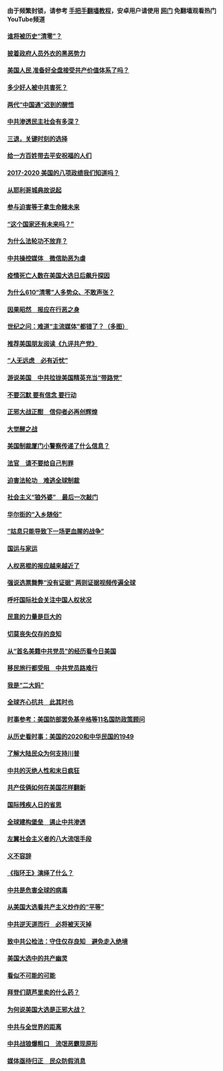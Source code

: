 #### 由于频繁封锁，请参考 [手把手翻墙教程](https://github.com/gfw-breaker/guides/wiki/)，安卓用户请使用 [网门](https://github.com/gfw-breaker/nogfw/blob/master/dl.md?t=01140200) 免翻墙观看热门YouTube频道 

#### [谁将被历史“清零”？](../pages/73/417485.md?t=01140200) 

#### [披着政府人员外衣的黑恶势力](../pages/73/417442.md?t=01140200) 

#### [美国人民 准备好全盘接受共产价值体系了吗？](../pages/73/417491.md?t=01140200) 

#### [多少好人被中共害死？](../pages/73/417144.md?t=01140200) 

#### [两代“中国通”迟到的醒悟](../pages/73/417064.md?t=01140200) 

#### [中共渗透民主社会有多深？](../pages/73/417063.md?t=01140200) 

#### [三退，关键时刻的选择](../pages/73/416969.md?t=01140200) 

#### [给一方百姓带去平安祝福的人们](../pages/73/416941.md?t=01140200) 

#### [2017-2020  美国的八项政绩我们知道吗？](../pages/73/416968.md?t=01140200) 

#### [从耶利哥城典故说起](../pages/73/416892.md?t=01140200) 

#### [参与迫害等于拿生命赌未来](../pages/73/416856.md?t=01140200) 

#### [“这个国家还有未来吗？”](../pages/73/416852.md?t=01140200) 

#### [为什么法轮功不放弃？](../pages/73/416864.md?t=01140200) 

#### [中共操控媒体　微信助恶为虐](../pages/73/416724.md?t=01140200) 

#### [疫情死亡人数在美国大选日后飙升探因](../pages/73/416606.md?t=01140200) 

#### [为什么610“清零”人多势众、不敢声张？](../pages/73/416632.md?t=01140200) 

#### [因果昭然　报应在行恶之身](../pages/73/416582.md?t=01140200) 

#### [世纪之问：难道“主流媒体”都错了？（多图）](../pages/73/416571.md?t=01140200) 

#### [推荐美国朋友阅读《九评共产党》](../pages/73/416510.md?t=01140200) 

#### [“人无远虑　必有近忧”](../pages/73/416513.md?t=01140200) 

#### [游说美国　中共拉拢美国精英充当“带路党”](../pages/73/416529.md?t=01140200) 

#### [不要沉默 要有信念 要行动](../pages/73/416457.md?t=01140200) 

#### [正邪大战正酣　信仰者必再创辉煌](../pages/73/416433.md?t=01140200) 

#### [大觉醒之战](../pages/73/416456.md?t=01140200) 

#### [美国制裁厦门小警察传递了什么信息？](../pages/73/416432.md?t=01140200) 

#### [法官　请不要给自己判罪](../pages/73/416379.md?t=01140200) 

#### [迫害法轮功　难逃全球制裁](../pages/73/416380.md?t=01140200) 

#### [社会主义“狼外婆”　最后一次敲门](../pages/73/416394.md?t=01140200) 

#### [华尔街的“入乡随俗”](../pages/73/416395.md?t=01140200) 

#### [“姑息只能导致下一场更血腥的战争”](../pages/73/416223.md?t=01140200) 

#### [国运与家运](../pages/73/416224.md?t=01140200) 

#### [人权恶棍的报应越来越近了](../pages/73/416276.md?t=01140200) 

#### [强说选票舞弊“没有证据” 两则证据视频传遍全球](../pages/73/416227.md?t=01140200) 

#### [呼吁国际社会关注中国人权状况](../pages/73/416135.md?t=01140200) 

#### [民意的力量是巨大的](../pages/73/416222.md?t=01140200) 

#### [切莫丧失仅存的良知](../pages/73/416134.md?t=01140200) 

#### [从“首名美籍中共党员”的经历看今日美国](../pages/73/416114.md?t=01140200) 

#### [移民旅行都受阻　中共党员路难行](../pages/73/416033.md?t=01140200) 

#### [我是“二大妈”](../pages/73/415529.md?t=01140200) 

#### [全球齐心抗共　此其时也](../pages/73/415989.md?t=01140200) 

#### [时事参考：美国防部罢免基辛格等11名国防政策顾问](../pages/73/415970.md?t=01140200) 

#### [从历史看时事：美国的2020和中华民国的1949](../pages/73/415949.md?t=01140200) 

#### [了解大陆民众为何支持川普](../pages/73/415950.md?t=01140200) 

#### [中共的灭绝人性和末日疯狂](../pages/73/415944.md?t=01140200) 

#### [共产伎俩如何在美国花样翻新](../pages/73/415908.md?t=01140200) 

#### [国际残疾人日的省思](../pages/73/415849.md?t=01140200) 

#### [全球建构堡垒　遏止中共渗透](../pages/73/415850.md?t=01140200) 

#### [左翼社会主义者的八大流氓手段](../pages/73/415802.md?t=01140200) 

#### [义不容辞](../pages/73/415807.md?t=01140200) 

#### [《指环王》演绎了什么？](../pages/73/415739.md?t=01140200) 

#### [中共是危害全球的病毒](../pages/73/415569.md?t=01140200) 

#### [从美国大选看共产主义炒作的“平等”](../pages/73/415654.md?t=01140200) 

#### [中共逆天道而行　必将被天灭掉](../pages/73/415626.md?t=01140200) 

#### [致中共公检法：守住仅存良知　避免走入绝境](../pages/73/415627.md?t=01140200) 

#### [美国大选中的共产幽灵](../pages/73/415618.md?t=01140200) 

#### [看似不可能的可能](../pages/73/415619.md?t=01140200) 

#### [拜登们葫芦里卖的什么药？](../pages/73/415531.md?t=01140200) 

#### [为何说美国大选是正邪大战？](../pages/73/415530.md?t=01140200) 

#### [中共与全世界的距离](../pages/73/415435.md?t=01140200) 

#### [中共战狼爆粗口　流氓恶霸现原形](../pages/73/415426.md?t=01140200) 

#### [媒体亟待归正　民众防假消息](../pages/73/415402.md?t=01140200) 

